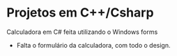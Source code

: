# Projetos em C++/Csharp
Calculadora em C# feita utilizando o Windows forms

- Falta o formulário da calculadora, com todo o design.
